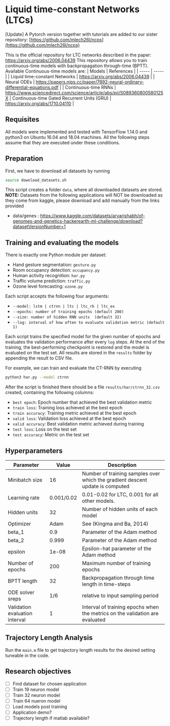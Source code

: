 # Liquid time-constant Networks (LTCs)

[Update] A Pytorch version together with tutorials are added to our sister repository: 
[https://github.com/mlech26l/ncps](https://github.com/mlech26l/ncps)

This is the official repository for LTC networks described in the paper: https://arxiv.org/abs/2006.04439
This repository allows you to train continuous-time models with backpropagation through-time (BPTT). Available Continuous-time models are: 
| Models | References |
| ----- | ----- |
| Liquid time-constant Networks | https://arxiv.org/abs/2006.04439 |
| Neural ODEs | https://papers.nips.cc/paper/7892-neural-ordinary-differential-equations.pdf |
| Continuous-time RNNs | https://www.sciencedirect.com/science/article/abs/pii/S089360800580125X |
Continuous-time Gated Recurrent Units (GRU) | https://arxiv.org/abs/1710.04110 |

## Requisites

All models were implemented and tested with TensorFlow 1.14.0 and python3 on Ubuntu 16.04 and 18.04 machines.
All the following steps assume that they are executed under these conditions.

## Preparation

First, we have to download all datasets by running 
```bash
source download_datasets.sh
```
This script creates a folder ```data```, where all downloaded datasets are stored.
**NOTE:** Datasets from the following applications will NOT be downloaded as they come from kaggle, please download and add manually from the links provided

 - data/genes : https://www.kaggle.com/datasets/aryarishabh/of-genomes-and-genetics-hackerearth-ml-challenge/download?datasetVersionNumber=1

## Training and evaluating the models 

There is exactly one Python module per dataset:
- Hand gesture segmentation: ```gesture.py```
- Room occupancy detection: ```occupancy.py```
- Human activity recognition: ```har.py```
- Traffic volume prediction: ```traffic.py```
- Ozone level forecasting: ```ozone.py```

Each script accepts the following four arguments:
- ```--model: lstm | ctrnn | ltc | ltc_rk | ltc_ex```
- ```--epochs: number of training epochs (default 200)```
- ```--size: number of hidden RNN units  (default 32)```
- ```--log: interval of how often to evaluate validation metric (default 1)```

Each script trains the specified model for the given number of epochs and evaluates the
validation performance after every ``log`` steps.
At the end of the training, the best-performing checkpoint is restored and the model is evaluated on the test set.
All results are stored in the ```results``` folder by appending the result to CSV file.

For example, we can train and evaluate the CT-RNN by executing
```bash
python3 har.py --model ctrnn
```
After the script is finished there should be a file ```results/har/ctrnn_32.csv``` created, containing the following columns:
- ```best epoch```: Epoch number that achieved the best validation metric
- ```train loss```: Training loss achieved at the best epoch
- ```train accuracy```: Training metric achieved at the best epoch
- ```valid loss```: Validation loss achieved at the best epoch
- ```valid accuracy```: Best validation metric achieved during training
- ```test loss```: Loss on the test set
- ```test accuracy```: Metric on the test set

## Hyperparameters

| Parameter | Value | Description | 
| ---- | ---- | ------ |
| Minibatch size | 16 | Number of training samples over which the gradient descent update is computed |
| Learning rate | 0.001/0.02 | 0.01-0.02 for LTC, 0.001 for all other models. |
| Hidden units | 32 | Number of hidden units of each model |
| Optimizer | Adam | See (Kingma and Ba, 2014) |
| beta_1 | 0.9 | Parameter of the Adam method |
| beta_2 | 0.999 | Parameter of the Adam method |
| epsilon | 1e-08 | Epsilon-hat parameter of the Adam method |
| Number of epochs | 200 | Maximum number of training epochs |
| BPTT length | 32 | Backpropagation through time length in time-steps | 
| ODE solver sreps | 1/6 | relative to input sampling period |
| Validation evaluation interval | 1 | Interval of training epochs when the metrics on the validation are evaluated  | 


## Trajectory Length Analysis

Run the ```main.m``` file to get trajectory length results for the desired setting tuneable in the code. 

## Research objectives

- [ ] Find dataset for chosen application
- [ ] Train 19 neuron model
- [ ] Train 32 neuron model
- [ ] Train 64 nueron model
- [ ] Load models post training
- [ ] Application demo?
- [ ] Trajectory length if matlab available?
